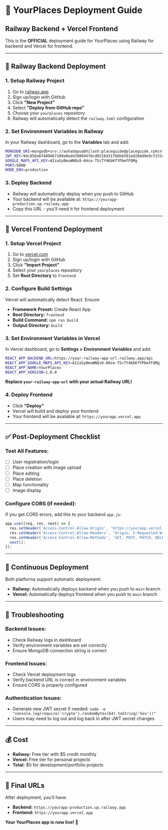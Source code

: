# 🚀 YourPlaces Deployment Guide
## Railway Backend + Vercel Frontend

This is the **OFFICIAL** deployment guide for YourPlaces using Railway for backend and Vercel for frontend.

---

## 🚂 Railway Backend Deployment

### 1. Setup Railway Project

1. Go to [railway.app](https://railway.app)
2. Sign up/login with GitHub
3. Click **"New Project"**
4. Select **"Deploy from GitHub repo"**
5. Choose your `yourplaces` repository
6. Railway will automatically detect the `railway.toml` configuration

### 2. Set Environment Variables in Railway

In your Railway dashboard, go to the **Variables** tab and add:

```bash
MONGODB_URI=mongodb+srv://ashadapuabhilash:placeguide@placeguide.rpkcnfk.mongodb.net/
JWT_KEY=9dc85da6f489467189a9edd398694f8cd0216d31766bb591ed284d9e9cf231cbd1dec55cddd8450c25bdf3ceebaaea813f729a8666e3c3fff95aa7534fc3d469
GOOGLE_MAPS_API_KEY=AIzaSyBmuWNQs8-6Hce-TScTY4KbKfYPbmfFQMg
PORT=5000
NODE_ENV=production
```

### 3. Deploy Backend

- Railway will automatically deploy when you push to GitHub
- Your backend will be available at: `https://yourapp-production.up.railway.app`
- Copy this URL - you'll need it for frontend deployment

---

## 🎨 Vercel Frontend Deployment

### 1. Setup Vercel Project

1. Go to [vercel.com](https://vercel.com)
2. Sign up/login with GitHub
3. Click **"Import Project"**
4. Select your `yourplaces` repository
5. Set **Root Directory** to `frontend`

### 2. Configure Build Settings

Vercel will automatically detect React. Ensure:
- **Framework Preset:** Create React App
- **Root Directory:** `frontend`
- **Build Command:** `npm run build`
- **Output Directory:** `build`

### 3. Set Environment Variables in Vercel

In Vercel dashboard, go to **Settings > Environment Variables** and add:

```bash
REACT_APP_BACKEND_URL=https://your-railway-app-url.railway.app/api
REACT_APP_GOOGLE_MAPS_API_KEY=AIzaSyBmuWNQs8-6Hce-TScTY4KbKfYPbmfFQMg
REACT_APP_NAME=YourPlaces
REACT_APP_VERSION=1.0.0
```

**Replace `your-railway-app-url` with your actual Railway URL!**

### 4. Deploy Frontend

- Click **"Deploy"**
- Vercel will build and deploy your frontend
- Your frontend will be available at: `https://yourapp.vercel.app`

---

## ✅ Post-Deployment Checklist

### Test All Features:
- [ ] User registration/login
- [ ] Place creation with image upload
- [ ] Place editing
- [ ] Place deletion
- [ ] Map functionality
- [ ] Image display

### Configure CORS (if needed):
If you get CORS errors, add this to your backend `app.js`:

```javascript
app.use((req, res, next) => {
  res.setHeader('Access-Control-Allow-Origin', 'https://yourapp.vercel.app');
  res.setHeader('Access-Control-Allow-Headers', 'Origin, X-Requested-With, Content-Type, Accept, Authorization');
  res.setHeader('Access-Control-Allow-Methods', 'GET, POST, PATCH, DELETE');
  next();
});
```

---

## 🔄 Continuous Deployment

Both platforms support automatic deployment:

- **Railway:** Automatically deploys backend when you push to `main` branch
- **Vercel:** Automatically deploys frontend when you push to `main` branch

---

## 🐛 Troubleshooting

### Backend Issues:
- Check Railway logs in dashboard
- Verify environment variables are set correctly
- Ensure MongoDB connection string is correct

### Frontend Issues:
- Check Vercel deployment logs
- Verify backend URL is correct in environment variables
- Ensure CORS is properly configured

### Authentication Issues:
- Generate new JWT secret if needed: `node -e "console.log(require('crypto').randomBytes(64).toString('hex'))"`
- Users may need to log out and log back in after JWT secret changes

---

## 💰 Cost

- **Railway:** Free tier with $5 credit monthly
- **Vercel:** Free tier for personal projects
- **Total:** $0 for development/portfolio projects

---

## 🎯 Final URLs

After deployment, you'll have:
- **Backend:** `https://yourapp-production.up.railway.app`
- **Frontend:** `https://yourapp.vercel.app`

**Your YourPlaces app is now live! 🚀**
